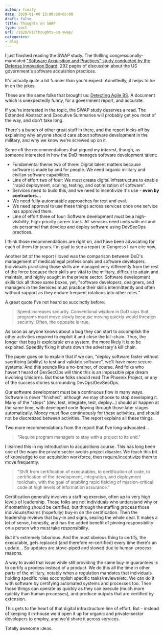 ```yaml
---
author: finity
date: 2020-01-08 13:00:00+00:00
draft: false
title: Thoughts on SWAP
type: post
url: /2020/01/thoughts-on-swap/
categories:
- Blog
---
```





I just finished reading the SWAP study.  The thrilling congressionally-mandated ["Software Acquisition and Practices" study conducted by the Defense Innovation Board](https://innovation.defense.gov/software/).  292 pages of discussion about the US government's software acquisition practices.







It's actually quite a bit funnier than you'd expect.  Admittedly, it helps to be in on the jokes.







These are the same folks that brought us: [Detecting Agile BS](https://media.defense.gov/2018/Oct/09/2002049591/-1/-1/0/DIB_DETECTING_AGILE_BS_2018.10.05.PDF).  A document which is unexpectedly funny, for a government report, and accurate.







If you're interested in the topic, the SWAP study deserves a read.  The Extended Abstract and Executive Summaries will probably get you most of the way, and don't take long.







There's a bunch of other great stuff in there, and the report kicks off by explaining why anyone should care about software development in the military, and why we know we're screwed up on it.







Some oft the recommendations that piqued my interest, though, as someone interested in how the DoD manages software development talent:





  * Fundamental theme two of three: Digital talent matters because software is made by and for people.  We need organic military and civilian software capabilities.
  * Line of effort two of four: We must create digital infrastructure to enable "rapid deployment, scaling, testing, and optimization of software".
  * Services need to build this, and we need to incentivize it's use - **even by contractors...**
  * We need fully-automatable approaches for test and eval.
  * We need approval to use these things across services once one service has approved them.
  * Line of effort three of four: Software development must be a high-visibility, high-priority career track.  All services need units with mil and civ personnel that develop and deploy software using DevSecOps practices.





I think those recommendations are right on, and have been advocating for each of them for years.  I'm glad to see a report to Congress I can cite now.







Another bit of the report I loved was the comparison between DoD's management of medical/legal professionals and software developers.  Individuals practicing those skills are managed very differently from the rest of the force because their skills are vital to the military, difficult to attain and maintain, and highly sought in the private sector.  Software development skills tick all those same boxes, yet, "software developers, designers, and managers in the Services must practice their skills intermittently and often without support as they endure frequent rotations into other roles."







A great quote I've not heard so succinctly before:







> Speed increases security. Conventional wisdom in DoD says that programs must move slowly because moving quickly would threaten security. Often, the opposite is true.







As soon as anyone knows about a bug they can start to accomplish the other activities required to exploit it and close the kill-chain.  Thus, the longer that bug is exploitable on a system, the more likely it is to be exploited.  Speedily fixing it shuts down the adversary's kill chain.







The paper goes on to explain that if we can, "deploy software faster without sacrificing [ability] to test and validate software", we'll have more secure systems.  And this sounds like a no-brainer, of course.  And folks who haven't heard of DevSecOps will think this is an impossible pipe dream involving Unicorns.  But those folks should read The Phoenix Project, or any of the success stories surrounding DevOps/DevSecOps.







Our software development must be a continuous flow in many ways.  Software is never "finished", although we may choose to stop developing it.  Many of the "steps" (dev, test, integrate, test, deploy...) should all happen at the same time, with developed code flowing through those later stages automatically.  Money must flow continuously for these activities, and should not be discretized between activities.  The report explains all these things.







Two more recommendations from the report that I've long-advocated...







> "Require program managers to stay with a project to its end."







I learned this in my introduction to acquisitions course.  This has long been one of the ways the private sector avoids project disaster.  We teach this bit of knowledge to our acquisition workforce, then require/incentivize them to move frequently.







> "Shift from certification of executables, to certification of code, to certification of the development, integration, and deployment toolchain, with the goal of enabling rapid fielding of mission-critical code at high levels of information assurance."







Certification generally involves a staffing exercise, often up to very high levels of leadership.  Those folks are not individuals who understand why or if something should be certified, but through the staffing process those individuals/teams (hopefully) buy-in on the certification.  Then the leadership reviews that buy-in and signs, sealing the whole deal.  It makes a lot of sense, honestly, and has the added benefit of pinning responsibility on a person who must take responsibility.







But it's extremely laborious.  And the most obvious thing to certify, the executable, gets replaced (and therefore re-certified) every time there's an update...  So updates are stove-piped and slowed due to human-process reasons.







A way to avoid that issue while still providing the same buy-in guarantees is to certify a process instead of a product.  We do this all the time in other parts of the military, notably when a regulation mandates that individuals holding specific roles accomplish specific tasks/reviews/etc.  We can do it with software by certifying automated systems and processes too.  Then those things can operate as quickly as they can execute (much more quickly than human processes), and produce outputs that are certified by extension.







This gets to the heart of that digital infrastructure line of effort.  But - instead of keeping it in-house we'd open it up for organic and private-sector developers to employ, and we'd share it across services.







Totally awesome ideas.




